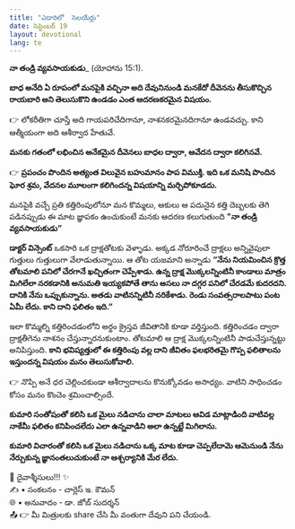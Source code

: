 ```yaml
---
title: "ఎడారిలో  సెలయేర్లు"
date: సెప్టెంబర్ 19
layout: devotional
lang: te
---
```


**నా తండ్రి వ్యవసాయకుడు**_ (యోహాను 15:1). 

**బాధ అనేది ఏ రూపంలో మనపైకి వచ్చినా అది దేవునినుండి మనకేదో దీవెనను తీసుకొచ్చిన రాయబారి అని తెలుసుకొని ఉండడం ఎంత ఆదరణకరమైన విషయం.**

👉 లోకరీతిగా చూస్తే అది గాయపరిచేదిగానూ, నాశనకరమైనదిగానూ ఉండవచ్చు. కాని ఆత్మీయంగా అది ఆశీర్వాద హేతువే.

 **మనకు గతంలో లభించిన అనేకమైన దీవెనలు బాధల ద్వారా, ఆవేదన ద్వారా కలిగినవే.**

👉 **ప్రపంచం పొందిన అత్యంత విలువైన బహుమానం పాప విముక్తి. ఇది ఒక మనిషి పొందిన ఘోర శ్రమ, వేదనల మూలంగా కలిగిందన్న విషయాన్ని మర్చిపోకూడదు.**

 మనపైకి వచ్చే ప్రతి కత్తిరింపులోనూ మన కొమ్మలు, ఆకులు ఆ పదునైన కత్తి దెబ్బలకు తెగి పడినప్పుడు ఈ మాట జ్ఞాపకం ఉంచుకుంటే మనకు ఆదరణ కలుగుతుంది **"నా తండ్రి వ్యవసాయకుడు”** 

**డాక్టర్ విన్సెంట్** ఒకసారి ఒక ద్రాక్షతోటకు వెళ్ళాడు. అక్కడ నోరూరించే ద్రాక్షలు అన్నివైపులా గుత్తులు గుత్తులుగా వేలాడుతున్నాయి. ఆ తోట యజమాని అన్నాడు **“నేను నియమించిన క్రొత్త తోటమాలి పనిలో చేరగానే ఖచ్చితంగా చెప్పేశాడు. ఉన్న ద్రాక్ష మొక్కలన్నింటినీ కాండాలు మాత్రం మిగిలేలా నరకడానికి అనుమతి ఇయ్యకపోతే తాను అసలు నా దగ్గర పనిలో చేరడమే కుదరదని. దానికి నేను ఒప్పుకున్నాను. అతడు వాటినన్నిటినీ నరికేశాడు. రెండు సంవత్సరాలపాటు పంట ఏమీ లేదు. కాని దాని ఫలితం ఇది.”**

ఇలా కొమ్మల్ని కత్తిరించడంలోని అర్థం క్రైస్తవ జీవితానికి కూడా వర్తిస్తుంది. కత్తిరించడం ద్వారా ద్రాక్షతీగెను నాశనం చేస్తున్నారనుకుంటాం. తోటమాలి ఆ ద్రాక్ష మొక్కలన్నింటినీ పాడుచేస్తున్నట్టు అనిపిస్తుంది. **కాని భవిష్యత్తులో ఈ కత్తిరింపు వల్ల దాని జీవితం ఫలభరితమై గొప్ప ఫలితాలను ఇస్తుందన్న విషయం మనం తెలుసుకోవాలి.**

👉 నొప్పి అనే ధర చెల్లించకుండా ఆశీర్వాదాలను కొనుక్కోవడం అసాధ్యం. వాటిని సాధించడం కోసం మనం కొంచెం శ్రమించాల్సిందే.

**కుమారి సంతోషంతో కలిసి ఒక మైలు నడిచాను చాలా మాటలు ఆవిడ మాట్లాడింది వాటివల్ల నాకేమీ ఫలితం కనిపించలేదు ఎలా ఉన్నవాడిని అలా ఉన్నట్టే మిగిలాను.**

**కుమారి విచారంతో కలిసి ఒక మైలు నడిచాను ఒక్క మాట కూడా చెప్పలేదామె ఆమెనుండి నేను నేర్చుకున్న జ్ఞానంతలుచుకుంటే నా ఆశ్చర్యానికి మేర లేదు.**

<div class="blessing">🙏 <span class="bless-text">దైవాశ్శీసులు!!!</span> ✨</div>

<div class="credit">✍️ <span class="credit-text">▪ సంకలనం - చార్లెస్ ఇ. కౌమన్</span></div>
<div class="credit">🌐 <span class="credit-text">▪ అనువాదం - డా. జోబ్ సుదర్శన్</span></div>

<div class="share">📤 👉 <span class="share-text">మీ మిత్రులకు share చేసి మీ వంతుగా దేవుని పని చేయండి.</span></div>
